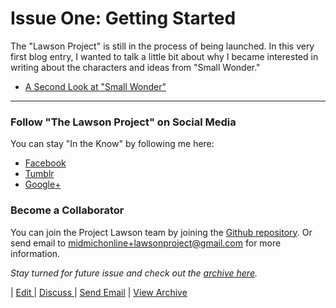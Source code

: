 # Issue One: Getting Started

The "Lawson Project" is still in the process of being launched. In this very first blog entry, I wanted to talk a little bit about why I became interested in writing about the characters and ideas from "Small Wonder."

* [A Second Look at "Small Wonder"](https://www.gitbook.com/book/midmichiganonline/lawsonproject/edit#)

---

### Follow "The Lawson Project" on Social Media

You can stay "In the Know" by following me here:

* [Facebook](https://www.gitbook.com/book/midmichiganonline/lawsonproject/edit#)
* [Tumblr](https://www.gitbook.com/book/midmichiganonline/lawsonproject/edit#)
* [Google+](https://www.gitbook.com/book/midmichiganonline/lawsonproject/edit#)

### Become a Collaborator

You can join the Project Lawson team by joining the [Github repository](https://www.gitbook.com/book/midmichiganonline/lawsonproject/edit#). Or send email to [midmichonline+lawsonproject@gmail.com](https://www.gitbook.com/book/midmichiganonline/lawsonproject/edit#) for more information.

*Stay turned for future issue and check out the [archive here](https://www.gitbook.com/book/midmichiganonline/lawsonproject/details).*

| [Edit ](https://midmichonline.quip.com/OCegA65ReMHw)| [Discuss ](https://gitter.im/MidMichOnline/Lawsonproject)| [Send Email](mailto:midmichiganonline+lawsonproject@gmail.com) | [View Archive](https://www.gitbook.com/book/midmichiganonline/lawsonproject/details)
